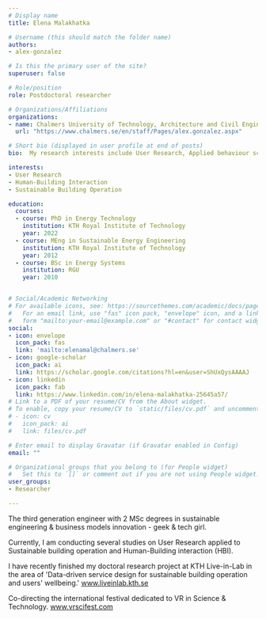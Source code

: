 ```yaml
---
# Display name
title: Elena Malakhatka

# Username (this should match the folder name)
authors:
- alex-gonzalez

# Is this the primary user of the site?
superuser: false

# Role/position
role: Postdoctoral researcher

# Organizations/Affiliations
organizations:
- name: Chalmers University of Technology, Architecture and Civil Engineering, Building Technology, Sustainable Building
  url: "https://www.chalmers.se/en/staff/Pages/alex.gonzalez.aspx"

# Short bio (displayed in user profile at end of posts)
bio:  My research interests include User Research, Applied behaviour science to the built environment and Human-Building Interaction (HBI)

interests:
- User Research 
- Human-Building Interaction
- Sustainable Building Operation

education:
  courses:
  - course: PhD in Energy Technology
    institution: KTH Royal Institute of Technology
    year: 2022
  - course: MEng in Sustainable Energy Engineering 
    institution: KTH Royal Institute of Technology
    year: 2012
  - course: BSc in Energy Systems
    institution: RGU 
    year: 2010


# Social/Academic Networking
# For available icons, see: https://sourcethemes.com/academic/docs/page-builder/#icons
#   For an email link, use "fas" icon pack, "envelope" icon, and a link in the
#   form "mailto:your-email@example.com" or "#contact" for contact widget.
social:
- icon: envelope
  icon_pack: fas
  link: 'mailto:elenamal@chalmers.se'
- icon: google-scholar
  icon_pack: ai
  link: https://scholar.google.com/citations?hl=en&user=ShUxQysAAAAJ
- icon: linkedin
  icon_pack: fab
  link: https://www.linkedin.com/in/elena-malakhatka-25645a57/
# Link to a PDF of your resume/CV from the About widget.
# To enable, copy your resume/CV to `static/files/cv.pdf` and uncomment the lines below.
# - icon: cv
#   icon_pack: ai
#   link: files/cv.pdf

# Enter email to display Gravatar (if Gravatar enabled in Config)
email: ""

# Organizational groups that you belong to (for People widget)
#   Set this to `[]` or comment out if you are not using People widget.
user_groups:
- Researcher

---
```

The third generation engineer with 2 MSc degrees in sustainable engineering & business models innovation - geek & tech girl. 

Currently, I am conducting several studies on User Research applied to Sustainable building operation and Human-Building interaction (HBI). 

I have recently finished my doctoral research project at KTH Live-in-Lab in the area of 'Data-driven service design for sustainable building operation and users' wellbeing.'
www.liveinlab.kth.se

Co-directing the international festival dedicated to VR in Science & Technology.
www.vrscifest.com

